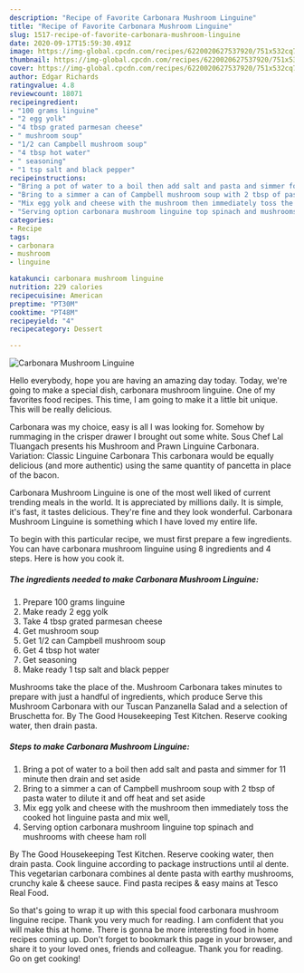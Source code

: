 ```yaml
---
description: "Recipe of Favorite Carbonara Mushroom Linguine"
title: "Recipe of Favorite Carbonara Mushroom Linguine"
slug: 1517-recipe-of-favorite-carbonara-mushroom-linguine
date: 2020-09-17T15:59:30.491Z
image: https://img-global.cpcdn.com/recipes/6220020627537920/751x532cq70/carbonara-mushroom-linguine-recipe-main-photo.jpg
thumbnail: https://img-global.cpcdn.com/recipes/6220020627537920/751x532cq70/carbonara-mushroom-linguine-recipe-main-photo.jpg
cover: https://img-global.cpcdn.com/recipes/6220020627537920/751x532cq70/carbonara-mushroom-linguine-recipe-main-photo.jpg
author: Edgar Richards
ratingvalue: 4.8
reviewcount: 18071
recipeingredient:
- "100 grams linguine"
- "2 egg yolk"
- "4 tbsp grated parmesan cheese"
- " mushroom soup"
- "1/2 can Campbell mushroom soup"
- "4 tbsp hot water"
- " seasoning"
- "1 tsp salt and black pepper"
recipeinstructions:
- "Bring a pot of water to a boil then add salt and pasta and simmer for 11 minute then drain and set aside"
- "Bring to a simmer a can of Campbell mushroom soup with 2 tbsp of pasta water to dilute it and off heat and set aside"
- "Mix egg yolk and cheese with the mushroom then immediately toss the cooked hot linguine pasta and mix well,"
- "Serving option carbonara mushroom linguine top spinach and mushrooms with cheese ham roll"
categories:
- Recipe
tags:
- carbonara
- mushroom
- linguine

katakunci: carbonara mushroom linguine 
nutrition: 229 calories
recipecuisine: American
preptime: "PT30M"
cooktime: "PT48M"
recipeyield: "4"
recipecategory: Dessert

---
```



![Carbonara Mushroom Linguine](https://img-global.cpcdn.com/recipes/6220020627537920/751x532cq70/carbonara-mushroom-linguine-recipe-main-photo.jpg)

Hello everybody, hope you are having an amazing day today. Today, we're going to make a special dish, carbonara mushroom linguine. One of my favorites food recipes. This time, I am going to make it a little bit unique. This will be really delicious.

Carbonara was my choice, easy is all I was looking for. Somehow by rummaging in the crisper drawer I brought out some white. Sous Chef Lal Tluangach presents his Mushroom and Prawn Linguine Carbonara. Variation: Classic Linguine Carbonara This carbonara would be equally delicious (and more authentic) using the same quantity of pancetta in place of the bacon.

Carbonara Mushroom Linguine is one of the most well liked of current trending meals in the world. It is appreciated by millions daily. It is simple, it's fast, it tastes delicious. They're fine and they look wonderful. Carbonara Mushroom Linguine is something which I have loved my entire life.


To begin with this particular recipe, we must first prepare a few ingredients. You can have carbonara mushroom linguine using 8 ingredients and 4 steps. Here is how you cook it.

<!--inarticleads1-->

##### The ingredients needed to make Carbonara Mushroom Linguine:

1. Prepare 100 grams linguine
1. Make ready 2 egg yolk
1. Take 4 tbsp grated parmesan cheese
1. Get  mushroom soup
1. Get 1/2 can Campbell mushroom soup
1. Get 4 tbsp hot water
1. Get  seasoning
1. Make ready 1 tsp salt and black pepper


Mushrooms take the place of the. Mushroom Carbonara takes minutes to prepare with just a handful of ingredients, which produce Serve this Mushroom Carbonara with our Tuscan Panzanella Salad and a selection of Bruschetta for. By The Good Housekeeping Test Kitchen. Reserve cooking water, then drain pasta. 

<!--inarticleads2-->

##### Steps to make Carbonara Mushroom Linguine:

1. Bring a pot of water to a boil then add salt and pasta and simmer for 11 minute then drain and set aside
1. Bring to a simmer a can of Campbell mushroom soup with 2 tbsp of pasta water to dilute it and off heat and set aside
1. Mix egg yolk and cheese with the mushroom then immediately toss the cooked hot linguine pasta and mix well,
1. Serving option carbonara mushroom linguine top spinach and mushrooms with cheese ham roll


By The Good Housekeeping Test Kitchen. Reserve cooking water, then drain pasta. Cook linguine according to package instructions until al dente. This vegetarian carbonara combines al dente pasta with earthy mushrooms, crunchy kale &amp; cheese sauce. Find pasta recipes &amp; easy mains at Tesco Real Food. 

So that's going to wrap it up with this special food carbonara mushroom linguine recipe. Thank you very much for reading. I am confident that you will make this at home. There is gonna be more interesting food in home recipes coming up. Don't forget to bookmark this page in your browser, and share it to your loved ones, friends and colleague. Thank you for reading. Go on get cooking!
